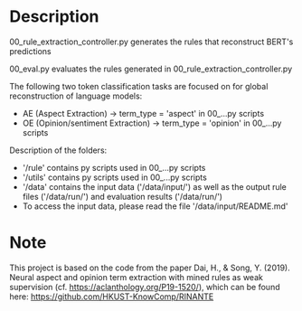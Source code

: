 # Description
00_rule_extraction_controller.py
	generates the rules that reconstruct BERT's predictions

00_eval.py
	evaluates the rules generated in 00_rule_extraction_controller.py

The following two token classification tasks are focused on for global reconstruction of language models:
- AE (Aspect Extraction) -> term_type = 'aspect' in 00_...py scripts
- OE (Opinion/sentiment Extraction) -> term_type = 'opinion' in 00_...py scripts

Description of the folders:
- '/rule' contains py scripts used in 00_...py scripts
- '/utils' contains py scripts used in 00_...py scripts
- '/data' contains the input data ('/data/input/') as well as the output rule files ('/data/run/') and evaluation results ('/data/run/')
- To access the input data, please read the file '/data/input/README.md'

# Note
This project is based on the code from the paper Dai, H., & Song, Y. (2019). Neural aspect and opinion term extraction with mined rules as weak supervision (cf. https://aclanthology.org/P19-1520/), which can be found here: https://github.com/HKUST-KnowComp/RINANTE
